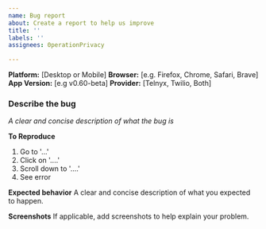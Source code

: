 ```yaml
---
name: Bug report
about: Create a report to help us improve
title: ''
labels: ''
assignees: 0perationPrivacy

---
```


**Platform:** [Desktop or Mobile]
**Browser:** [e.g. Firefox, Chrome, Safari, Brave]
**App Version:** [e.g v0.60-beta]
**Provider:** [Telnyx, Twilio, Both]
### Describe the bug
_A clear and concise description of what the bug is_

**To Reproduce**
1. Go to '...'
2. Click on '....'
3. Scroll down to '....'
4. See error

**Expected behavior**
A clear and concise description of what you expected to happen.


**Screenshots**
If applicable, add screenshots to help explain your problem.
